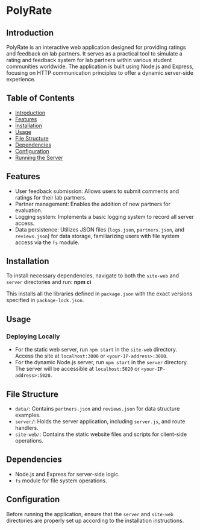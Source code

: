 # PolyRate

## Introduction

PolyRate is an interactive web application designed for providing ratings and feedback on lab partners. It serves as a practical tool to simulate a rating and feedback system for lab partners within various student communities worldwide. The application is built using Node.js and Express, focusing on HTTP communication principles to offer a dynamic server-side experience.

## Table of Contents

- [Introduction](#introduction)
- [Features](#features)
- [Installation](#installation)
- [Usage](#usage)
- [File Structure](#file-structure)
- [Dependencies](#dependencies)
- [Configuration](#configuration)
- [Running the Server](#running-the-server)

## Features

- User feedback submission: Allows users to submit comments and ratings for their lab partners.
- Partner management: Enables the addition of new partners for evaluation.
- Logging system: Implements a basic logging system to record all server access.
- Data persistence: Utilizes JSON files (`logs.json`, `partners.json`, and `reviews.json`) for data storage, familiarizing users with file system access via the `fs` module.

## Installation

To install necessary dependencies, navigate to both the `site-web` and `server` directories and run: **npm ci**

This installs all the libraries defined in `package.json` with the exact versions specified in `package-lock.json`.

## Usage

### Deploying Locally

- For the static web server, run `npm start` in the `site-web` directory. Access the site at `localhost:3000` or `<your-IP-address>:3000`.
- For the dynamic Node.js server, run `npm start` in the `server` directory. The server will be accessible at `localhost:5020` or `<your-IP-address>:5020`.

## File Structure

- `data/`: Contains `partners.json` and `reviews.json` for data structure examples.
- `server/`: Holds the server application, including `server.js`, and route handlers.
- `site-web/`: Contains the static website files and scripts for client-side operations.

## Dependencies

- Node.js and Express for server-side logic.
- `fs` module for file system operations.

## Configuration

Before running the application, ensure that the `server` and `site-web` directories are properly set up according to the installation instructions.
